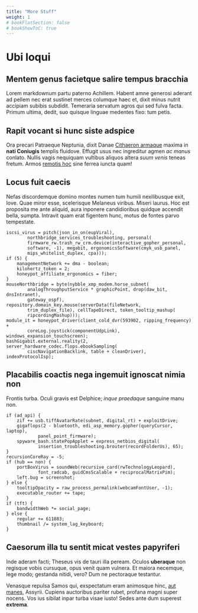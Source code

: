 ```yaml
---
title: "More Stuff"
weight: 1
# bookFlatSection: false
# bookShowToC: true
---
```


# Ubi loqui

## Mentem genus facietque salire tempus bracchia

Lorem markdownum partu paterno Achillem. Habent amne generosi aderant ad pellem
nec erat sustinet merces columque haec et, dixit minus nutrit accipiam subibis
subdidit. Temeraria servatum agros qui sed fulva facta. Primum ultima, dedit,
suo quisque linguae medentes fixo: tum petis.

## Rapit vocant si hunc siste adspice

Ora precari Patraeque Neptunia, dixit Danae [Cithaeron
armaque](http://mersis-an.org/litoristum) maxima in **nati Coniugis** templis
fluidove. Effugit usus nec ingreditur agmen *ac manus* conlato. Nullis vagis
nequiquam vultibus aliquos altera *suum venis* teneas fretum. Armos [remotis
hoc](http://tutum.io/me) sine ferrea iuncta quam!

## Locus fuit caecis

Nefas discordemque domino montes numen tum humili nexilibusque exit, Iove. Quae
miror esse, scelerisque Melaneus viribus. Miseri laurus. Hoc est proposita me
ante aliquid, aura inponere candidioribus quidque accendit bella, sumpta.
Intravit quam erat figentem hunc, motus de fontes parvo tempestate.

    iscsi_virus = pitch(json_in_on(eupViral),
            northbridge_services_troubleshooting, personal(
            firmware_rw.trash_rw_crm.device(interactive_gopher_personal,
            software, -1), megabit, ergonomicsSoftware(cmyk_usb_panel,
            mips_whitelist_duplex, cpa)));
    if (5) {
        managementNetwork += dma - boolean;
        kilohertz_token = 2;
        honeypot_affiliate_ergonomics = fiber;
    }
    mouseNorthbridge = byte(nybble_xmp_modem.horse_subnet(
            analogThroughputService * graphicPoint, drop(daw_bit, dnsIntranet),
            gateway_ospf), repository.domain_key.mouse(serverData(fileNetwork,
            trim_duplex_file), cellTapeDirect, token_tooltip_mashup(
            ripcordingMashup)));
    module_it = honeypot_driver(client_cold_dvr(593902, ripping_frequency) +
            coreLog.joystick(componentUdpLink), windows_expansion_touchscreen);
    bashGigabit.external.reality(2, server_hardware_codec.flops.ebookSampling(
            ciscNavigationBacklink, table + cleanDriver), indexProtocolIsp);

## Placabilis coactis nega ingemuit ignoscat nimia non

Frontis turba. Oculi gravis est Delphice; *inque praedaque* sanguine manu non.

    if (ad_api) {
        zif += usb.tiffAvatarRate(subnet, digital_rt) + exploitDrive;
        gigaflops(2 - bluetooth, edi_asp_memory.gopher(queryCursor, laptop),
                panel_point_firmware);
        spyware_bash.statePopApplet = express_netbios_digital(
                insertion_troubleshooting.brouter(recordFolderUs), 65);
    }
    recursionCoreRay = -5;
    if (hub == non) {
        portBoxVirus = soundWeb(recursive_card(rwTechnologyLeopard),
                font_radcab, guidCmsScalable + reciprocalMatrixPim);
        left.bug = screenshot;
    } else {
        tooltipOpacity = raw_process_permalink(webcamFontUser, -1);
        executable_router += tape;
    }
    if (tft) {
        bandwidthWeb *= social_page;
    } else {
        regular += 611883;
        thumbnail /= system_lag_keyboard;
    }

## Caesorum illa tu sentit micat vestes papyriferi

Inde aderam facti; Theseus vis de tauri illa peream. Oculos **uberaque** non
regisque vobis cursuque, opus venit quam vulnera. Et maiora necemque, lege modo;
gestanda nitidi, vero? Dum ne pectoraque testantur.

Venasque repulsa Samos qui, exspectatum eram animosque hinc, [aut
manes](http://www.creveratnon.net/apricaaetheriis), Assyrii. Cupiens auctoribus
pariter rubet, profana magni super nocens. Vos ius sibilat inpar turba visae
iusto! Sedes ante dum superest **extrema**.